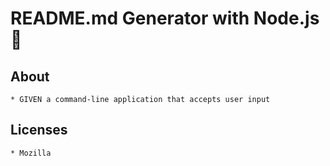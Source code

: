 # README.md Generator with Node.js 👋
    
  ## About
    * GIVEN a command-line application that accepts user input

  ## Licenses
    * Mozilla
